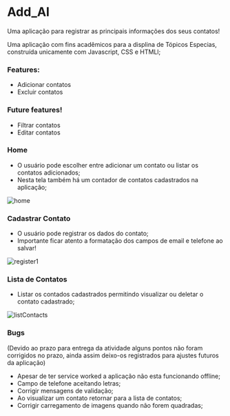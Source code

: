 # Add_AI

 Uma aplicação para registrar as principais informações dos seus contatos!

 Uma aplicação com fins acadêmicos para a displina de Tópicos Especias, construída unicamente com Javascript, CSS e HTMLl;

### Features:

  - Adicionar contatos
  - Excluir contatos

### Future features!

   - Filtrar contatos
   - Editar contatos

### Home

- O usuário pode escolher entre adicionar um contato ou listar os contatos adicionados;
- Nesta tela também há um contador de contatos cadastrados na aplicação;

![home](https://user-images.githubusercontent.com/27986336/95006857-43e72600-05df-11eb-8df5-fe7a109196e3.jpg)

### Cadastrar Contato

- O usuário pode registrar os dados do contato;
- Importante ficar atento a formatação dos campos de email e telefone ao salvar!

![register1](https://user-images.githubusercontent.com/27986336/95006943-38482f00-05e0-11eb-9c41-e338344cee1e.jpg)

### Lista de Contatos

- Listar os contados cadastrados permitindo visualizar ou deletar o contato cadastrado;

![listContacts](https://user-images.githubusercontent.com/27986336/95006917-df789680-05df-11eb-8f0e-c326e6b4f02f.jpg)

### Bugs 
(Devido ao prazo para entrega da atividade alguns pontos não foram corrigidos no prazo, ainda assim deixo-os registrados para ajustes futuros da aplicação)

- Apesar de ter service worked a aplicação não esta funcionando offline;
- Campo de telefone aceitando letras;
- Corrigir mensagens de validação;
- Ao visualizar um contato retornar para a lista de contatos;
- Corrigir carregamento de imagens quando não forem quadradas;

